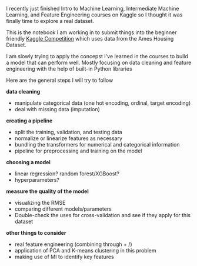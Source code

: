 I recently just finished Intro to Machine Learning, Intermediate Machine Learning, and Feature Engineering courses on Kaggle so I thought it was finally time to explore a real dataset.

This is the notebook I am working in to submit things into the beginner friendly [Kaggle Competition](https://www.kaggle.com/competitions/house-prices-advanced-regression-techniques/data) which uses data from the Ames Housing Dataset.

I am slowly trying to apply the concepst I've learned in the courses to build a model that can perform well. Mostly focusing on data cleaning and feature engineering with the help of built-in Python libraries

Here are the general steps I will try to follow

**data cleaning**

- manipulate categorical data (one hot encoding, ordinal, target encoding)
- deal with missing data (imputation)

**creating a pipeline**

- split the training, validation, and testing data
- normalize or linearize features as necessary
- bundling the transformers for numerical and categorical information
- pipeline for preprocessing and training on the model

**choosing a model**

- linear regression? random forest/XGBoost?
- hyperparameters?

**measure the quality of the model** 

- visualizing the RMSE
- comparing different models/parameters
- Double-check the uses for cross-validation and see if they apply for this dataset

**other things to consider**

- real feature engineering (combining through + /)
- application of PCA and K-means clustering in this problem
- making use of MI to identify key features
